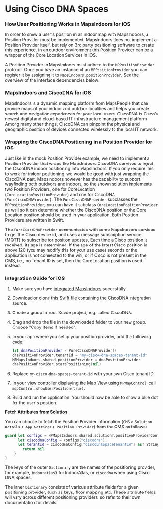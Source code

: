 # Using Cisco DNA Spaces

### How User Positioning Works in MapsIndoors for iOS[​](https://docs.mapsindoors.com/cisco-dna/#how-user-positioning-works-in-mapsindoors-for-ios) <a href="#how-user-positioning-works-in-mapsindoors-for-ios" id="how-user-positioning-works-in-mapsindoors-for-ios"></a>

In order to show a user's position in an indoor map with MapsIndoors, a Position Provider must be implemented. MapsIndoors does not implement a Position Provider itself, but rely on 3rd party positioning software to create this experience. In an outdoor environment this Position Provider can be a wrapper of the Core Location Services in iOS.

A Position Provider in MapsIndoors must adhere to the `MPPositionProvider` protocol. Once you have an instance of an `MPPositionProvider` you can register it by assigning it to `MapsIndoors.positionProvider`. See the overview of the interface dependencies below.

### MapsIndoors and CiscoDNA for iOS[​](https://docs.mapsindoors.com/cisco-dna/#mapsindoors-and-ciscodna-for-ios) <a href="#mapsindoors-and-ciscodna-for-ios" id="mapsindoors-and-ciscodna-for-ios"></a>

MapsIndoors is a dynamic mapping platform from MapsPeople that can provide maps of your indoor and outdoor localities and helps you create search and navigation experiences for your local users. CiscoDNA is Cisco’s newest digital and cloud-based IT infrastructure management platform. Among many other things, CiscoDNA can pinpoint the physical and geographic position of devices connected wirelessly to the local IT network.

### Wrapping the CiscoDNA Positioning in a Position Provider for iOS[​](https://docs.mapsindoors.com/cisco-dna/#wrapping-the-ciscodna-positioning-in-a-position-provider-for-ios) <a href="#wrapping-the-ciscodna-positioning-in-a-position-provider-for-ios" id="wrapping-the-ciscodna-positioning-in-a-position-provider-for-ios"></a>

Just like in the mock Position Provider example, we need to implement a Position Provider that wraps the MapsIndoors CiscoDNA services to inject the CiscoDNA indoor positioning into MapsIndoors. If you only require this to work for indoor positioning, we would be good with just wrapping the CiscoDNA part. MapsIndoors however has the capability to support wayfinding both outdoors and indoors, so the shown solution implements two Position Providers, one for CoreLocation (`CoreLocationPositionProvider`) and one for CiscoDNA (`PureCiscoDNAProvider`). The `PureCiscoDNAProvider` subclasses the `MPPositionProvider`; you can have it subclass `CoreLocationPositionProvider` as well so it can determine whether the CiscoDNA position or the Core Location position should be used in your application. Both Position Providers are written in Swift.

The `PureCiscoDNAProvider` communicates with some MapsIndoors services to get the Cisco device id, and uses a message subscription service (MQTT) to subscribe for position updates. Each time a Cisco position is received, its age is determined. If the age of the latest Cisco position is above 120 (you may modify this for your use case) seconds or the application is not connected to the wifi, or if Cisco is not present in the CMS, i.e., no Tenant ID is set, then the CoreLocation position is used instead.

### Integration Guide for iOS[​](https://docs.mapsindoors.com/cisco-dna/#integration-guide-for-ios) <a href="#integration-guide-for-ios" id="integration-guide-for-ios"></a>

1. Make sure you have [integrated MapsIndoors](https://docs.mapsindoors.com/cisco-dna/getting-started/ios) succesfully.
2. Download or clone [this Swift file](https://github.com/MapsPeople/MapsIndoorsSDK-iOS-Examples/blob/main/MapsIndoorsSDK-iOS-Examples/Advanced/Position%20Provider/CiscoDNA/PureCiscoDNAProvider.swift) containing the CiscoDNA integration source.
3. Create a group in your Xcode project, e.g. called CiscoDNA.
4. Drag and drop the file in the downloaded folder to your new group. Choose "Copy items if needed".
5.  In your app where you setup your position provider, add the following code:

    ```swift
    let dnaPositionProvider = PureCiscoDNAProvider()
    dnaPositionProvider.tenantId = "my-cisco-dna-spaces-tenant-id"
    MPMapsIndoors.shared.positionProvider = dnaPositionProvider
    dnaPositionProvider.startPositioning(nil)
    ```
6. Replace `my-cisco-dna-spaces-tenant-id` with your own Cisco tenant ID.
7. In your view controller displaying the Map View using `MPMapControl`, call `mapControl.showUserPosition(true)`.
8. Build and run the application. You should now be able to show a blue dot for the user's position.

**Fetch Attributes from Solution**[**​**](https://docs.mapsindoors.com/cisco-dna/#fetch-attributes-from-solution-1)

You can choose to fetch the Position Provider information (`CMS` > `Solution Details` > `App Settings` > `Position Provider`) from the CMS as follows:

```swift
guard let configs = MPMapsIndoors.shared.solution?.positionProviderConfigs,
      let ciscodnaConfig = configs["ciscodna"],
      let tenantId = ciscodnaConfig["ciscoDnaSpaceTenantId"] as? String else {
        return nil
    }
}
```

The keys of the outer `Dictionary` are the names of the positioning provider, for example, `indooratlas3` for IndoorAtlas, or `ciscodna` when using Cisco DNA Spaces.

The inner `Dictionary` consists of various attribute fields for a given positioning provider, such as keys, floor mapping etc. These attribute fields will vary across different positioning providers, so refer to their own documentation for details.

[\
](https://docs.mapsindoors.com/blue-dot)
